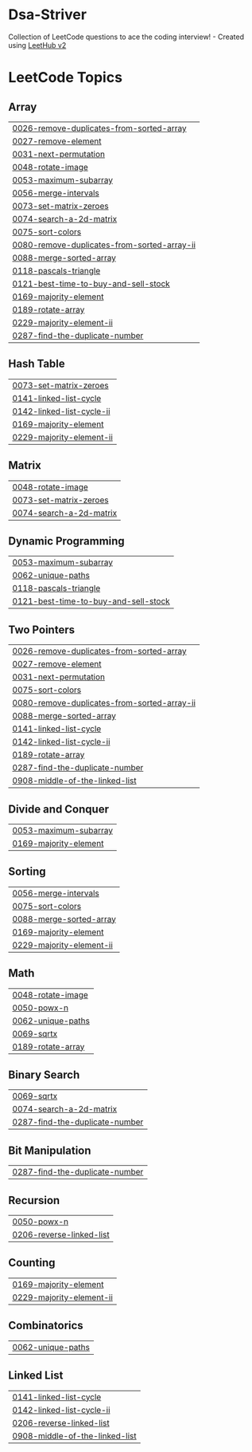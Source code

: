 # Dsa-Striver
Collection of LeetCode questions to ace the coding interview! - Created using [LeetHub v2](https://github.com/arunbhardwaj/LeetHub-2.0)

<!---LeetCode Topics Start-->
# LeetCode Topics
## Array
|  |
| ------- |
| [0026-remove-duplicates-from-sorted-array](https://github.com/hrishikeshsankhla/Dsa-Striver/tree/master/0026-remove-duplicates-from-sorted-array) |
| [0027-remove-element](https://github.com/hrishikeshsankhla/Dsa-Striver/tree/master/0027-remove-element) |
| [0031-next-permutation](https://github.com/hrishikeshsankhla/Dsa-Striver/tree/master/0031-next-permutation) |
| [0048-rotate-image](https://github.com/hrishikeshsankhla/Dsa-Striver/tree/master/0048-rotate-image) |
| [0053-maximum-subarray](https://github.com/hrishikeshsankhla/Dsa-Striver/tree/master/0053-maximum-subarray) |
| [0056-merge-intervals](https://github.com/hrishikeshsankhla/Dsa-Striver/tree/master/0056-merge-intervals) |
| [0073-set-matrix-zeroes](https://github.com/hrishikeshsankhla/Dsa-Striver/tree/master/0073-set-matrix-zeroes) |
| [0074-search-a-2d-matrix](https://github.com/hrishikeshsankhla/Dsa-Striver/tree/master/0074-search-a-2d-matrix) |
| [0075-sort-colors](https://github.com/hrishikeshsankhla/Dsa-Striver/tree/master/0075-sort-colors) |
| [0080-remove-duplicates-from-sorted-array-ii](https://github.com/hrishikeshsankhla/Dsa-Striver/tree/master/0080-remove-duplicates-from-sorted-array-ii) |
| [0088-merge-sorted-array](https://github.com/hrishikeshsankhla/Dsa-Striver/tree/master/0088-merge-sorted-array) |
| [0118-pascals-triangle](https://github.com/hrishikeshsankhla/Dsa-Striver/tree/master/0118-pascals-triangle) |
| [0121-best-time-to-buy-and-sell-stock](https://github.com/hrishikeshsankhla/Dsa-Striver/tree/master/0121-best-time-to-buy-and-sell-stock) |
| [0169-majority-element](https://github.com/hrishikeshsankhla/Dsa-Striver/tree/master/0169-majority-element) |
| [0189-rotate-array](https://github.com/hrishikeshsankhla/Dsa-Striver/tree/master/0189-rotate-array) |
| [0229-majority-element-ii](https://github.com/hrishikeshsankhla/Dsa-Striver/tree/master/0229-majority-element-ii) |
| [0287-find-the-duplicate-number](https://github.com/hrishikeshsankhla/Dsa-Striver/tree/master/0287-find-the-duplicate-number) |
## Hash Table
|  |
| ------- |
| [0073-set-matrix-zeroes](https://github.com/hrishikeshsankhla/Dsa-Striver/tree/master/0073-set-matrix-zeroes) |
| [0141-linked-list-cycle](https://github.com/hrishikeshsankhla/Dsa-Striver/tree/master/0141-linked-list-cycle) |
| [0142-linked-list-cycle-ii](https://github.com/hrishikeshsankhla/Dsa-Striver/tree/master/0142-linked-list-cycle-ii) |
| [0169-majority-element](https://github.com/hrishikeshsankhla/Dsa-Striver/tree/master/0169-majority-element) |
| [0229-majority-element-ii](https://github.com/hrishikeshsankhla/Dsa-Striver/tree/master/0229-majority-element-ii) |
## Matrix
|  |
| ------- |
| [0048-rotate-image](https://github.com/hrishikeshsankhla/Dsa-Striver/tree/master/0048-rotate-image) |
| [0073-set-matrix-zeroes](https://github.com/hrishikeshsankhla/Dsa-Striver/tree/master/0073-set-matrix-zeroes) |
| [0074-search-a-2d-matrix](https://github.com/hrishikeshsankhla/Dsa-Striver/tree/master/0074-search-a-2d-matrix) |
## Dynamic Programming
|  |
| ------- |
| [0053-maximum-subarray](https://github.com/hrishikeshsankhla/Dsa-Striver/tree/master/0053-maximum-subarray) |
| [0062-unique-paths](https://github.com/hrishikeshsankhla/Dsa-Striver/tree/master/0062-unique-paths) |
| [0118-pascals-triangle](https://github.com/hrishikeshsankhla/Dsa-Striver/tree/master/0118-pascals-triangle) |
| [0121-best-time-to-buy-and-sell-stock](https://github.com/hrishikeshsankhla/Dsa-Striver/tree/master/0121-best-time-to-buy-and-sell-stock) |
## Two Pointers
|  |
| ------- |
| [0026-remove-duplicates-from-sorted-array](https://github.com/hrishikeshsankhla/Dsa-Striver/tree/master/0026-remove-duplicates-from-sorted-array) |
| [0027-remove-element](https://github.com/hrishikeshsankhla/Dsa-Striver/tree/master/0027-remove-element) |
| [0031-next-permutation](https://github.com/hrishikeshsankhla/Dsa-Striver/tree/master/0031-next-permutation) |
| [0075-sort-colors](https://github.com/hrishikeshsankhla/Dsa-Striver/tree/master/0075-sort-colors) |
| [0080-remove-duplicates-from-sorted-array-ii](https://github.com/hrishikeshsankhla/Dsa-Striver/tree/master/0080-remove-duplicates-from-sorted-array-ii) |
| [0088-merge-sorted-array](https://github.com/hrishikeshsankhla/Dsa-Striver/tree/master/0088-merge-sorted-array) |
| [0141-linked-list-cycle](https://github.com/hrishikeshsankhla/Dsa-Striver/tree/master/0141-linked-list-cycle) |
| [0142-linked-list-cycle-ii](https://github.com/hrishikeshsankhla/Dsa-Striver/tree/master/0142-linked-list-cycle-ii) |
| [0189-rotate-array](https://github.com/hrishikeshsankhla/Dsa-Striver/tree/master/0189-rotate-array) |
| [0287-find-the-duplicate-number](https://github.com/hrishikeshsankhla/Dsa-Striver/tree/master/0287-find-the-duplicate-number) |
| [0908-middle-of-the-linked-list](https://github.com/hrishikeshsankhla/Dsa-Striver/tree/master/0908-middle-of-the-linked-list) |
## Divide and Conquer
|  |
| ------- |
| [0053-maximum-subarray](https://github.com/hrishikeshsankhla/Dsa-Striver/tree/master/0053-maximum-subarray) |
| [0169-majority-element](https://github.com/hrishikeshsankhla/Dsa-Striver/tree/master/0169-majority-element) |
## Sorting
|  |
| ------- |
| [0056-merge-intervals](https://github.com/hrishikeshsankhla/Dsa-Striver/tree/master/0056-merge-intervals) |
| [0075-sort-colors](https://github.com/hrishikeshsankhla/Dsa-Striver/tree/master/0075-sort-colors) |
| [0088-merge-sorted-array](https://github.com/hrishikeshsankhla/Dsa-Striver/tree/master/0088-merge-sorted-array) |
| [0169-majority-element](https://github.com/hrishikeshsankhla/Dsa-Striver/tree/master/0169-majority-element) |
| [0229-majority-element-ii](https://github.com/hrishikeshsankhla/Dsa-Striver/tree/master/0229-majority-element-ii) |
## Math
|  |
| ------- |
| [0048-rotate-image](https://github.com/hrishikeshsankhla/Dsa-Striver/tree/master/0048-rotate-image) |
| [0050-powx-n](https://github.com/hrishikeshsankhla/Dsa-Striver/tree/master/0050-powx-n) |
| [0062-unique-paths](https://github.com/hrishikeshsankhla/Dsa-Striver/tree/master/0062-unique-paths) |
| [0069-sqrtx](https://github.com/hrishikeshsankhla/Dsa-Striver/tree/master/0069-sqrtx) |
| [0189-rotate-array](https://github.com/hrishikeshsankhla/Dsa-Striver/tree/master/0189-rotate-array) |
## Binary Search
|  |
| ------- |
| [0069-sqrtx](https://github.com/hrishikeshsankhla/Dsa-Striver/tree/master/0069-sqrtx) |
| [0074-search-a-2d-matrix](https://github.com/hrishikeshsankhla/Dsa-Striver/tree/master/0074-search-a-2d-matrix) |
| [0287-find-the-duplicate-number](https://github.com/hrishikeshsankhla/Dsa-Striver/tree/master/0287-find-the-duplicate-number) |
## Bit Manipulation
|  |
| ------- |
| [0287-find-the-duplicate-number](https://github.com/hrishikeshsankhla/Dsa-Striver/tree/master/0287-find-the-duplicate-number) |
## Recursion
|  |
| ------- |
| [0050-powx-n](https://github.com/hrishikeshsankhla/Dsa-Striver/tree/master/0050-powx-n) |
| [0206-reverse-linked-list](https://github.com/hrishikeshsankhla/Dsa-Striver/tree/master/0206-reverse-linked-list) |
## Counting
|  |
| ------- |
| [0169-majority-element](https://github.com/hrishikeshsankhla/Dsa-Striver/tree/master/0169-majority-element) |
| [0229-majority-element-ii](https://github.com/hrishikeshsankhla/Dsa-Striver/tree/master/0229-majority-element-ii) |
## Combinatorics
|  |
| ------- |
| [0062-unique-paths](https://github.com/hrishikeshsankhla/Dsa-Striver/tree/master/0062-unique-paths) |
## Linked List
|  |
| ------- |
| [0141-linked-list-cycle](https://github.com/hrishikeshsankhla/Dsa-Striver/tree/master/0141-linked-list-cycle) |
| [0142-linked-list-cycle-ii](https://github.com/hrishikeshsankhla/Dsa-Striver/tree/master/0142-linked-list-cycle-ii) |
| [0206-reverse-linked-list](https://github.com/hrishikeshsankhla/Dsa-Striver/tree/master/0206-reverse-linked-list) |
| [0908-middle-of-the-linked-list](https://github.com/hrishikeshsankhla/Dsa-Striver/tree/master/0908-middle-of-the-linked-list) |
<!---LeetCode Topics End-->